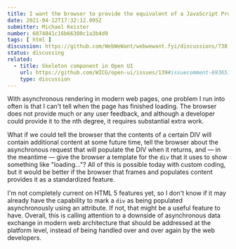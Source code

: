 ```yaml
---
title: I want the browser to provide the equivalent of a JavaScript Promise but for HTML elements
date: 2021-04-12T17:32:12.095Z
submitter: Michael Keister
number: 6074841c16b66300c1a3b4d9
tags: [ html ]
discussion: https://github.com/WebWeWant/webwewant.fyi/discussions/738
status: discussing
related:
  - title: Skeleton component in Open UI
    url: https://github.com/WICG/open-ui/issues/139#issuecomment-693651590
    type: discussion
---
```


With asynchronous rendering in modern web pages, one problem I run into often is that I can't tell when the page has finished loading. The browser does not provide much or any user feedback, and although a developer could provide it to the nth degree, it requires substantial extra work. 

What if we could tell the browser that the contents of a certain DIV will contain additional content at some future time, tell the browser about the asynchronous request that will populate the DIV when it returns, and — in the meantime — give the browser a template for the `div` that it uses to show something like "loading…"? All of this is possible today with custom coding, but it would be better if the browser that frames and populates content provides it as a standardized feature. 

I'm not completely current on HTML 5 features yet, so I don't know if it may already have the capability to mark a `div` as being populated asynchronously using an attribute. If not, that might be a useful feature to have. Overall, this is calling attention to a downside of asynchronous data exchange in modern web architecture that should be addressed at the platform level, instead of being handled over and over again by the web developers.